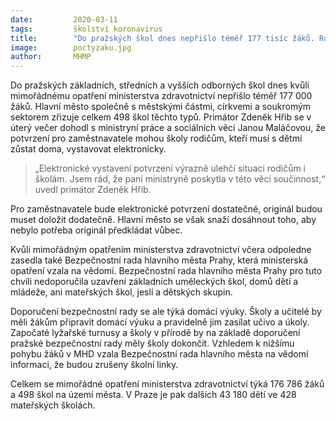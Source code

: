 ```yaml
---
date:         2020-03-11
tags:         školství koronavirus
title:        "Do pražských škol dnes nepřišlo téměř 177 tisíc žáků. Rodiče, kteří musí s dětmi zůstat doma, dostanou potvrzení elektronicky"
image: 	      poctyzaku.jpg
author:       MHMP
---
```


Do pražských základních, středních a vyšších odborných škol dnes kvůli mimořádnému opatření ministerstva zdravotnictví nepřišlo téměř 177 000 žáků. Hlavní město společně s městskými částmi, církvemi a soukromým sektorem zřizuje celkem 498 škol těchto typů. Primátor Zdeněk Hřib se v úterý večer dohodl s ministryní práce a sociálních věcí Janou Maláčovou, že potvrzení pro zaměstnavatele mohou školy rodičům, kteří musí s dětmi zůstat doma, vystavovat elektronicky.

> „Elektronické vystavení potvrzení výrazně ulehčí situaci rodičům i školám. Jsem rád, že paní ministryně poskytla v této věci součinnost,“ uvedl primátor Zdeněk Hřib.

Pro zaměstnavatele bude elektronické potvrzení dostatečné, originál budou muset doložit dodatečně. Hlavní město se však snaží dosáhnout toho, aby nebylo potřeba originál předkládat vůbec.

Kvůli mimořádným opatřením ministerstva zdravotnictví včera odpoledne zasedla také Bezpečnostní rada hlavního města Prahy, která ministerská opatření vzala na vědomí. Bezpečnostní rada hlavního města Prahy pro tuto chvíli nedoporučila uzavření základních uměleckých škol, domů dětí a mládeže, ani mateřských škol, jeslí a dětských skupin.

Doporučení bezpečnostní rady se ale týká domácí výuky. Školy a učitelé by měli žákům připravit domácí výuku a pravidelně jim zasílat učivo a úkoly. Započaté lyžařské turnusy a školy v přírodě by na základě doporučení pražské bezpečnostní rady měly školy dokončit. Vzhledem k nižšímu pohybu žáků v MHD vzala Bezpečnostní rada hlavního města na vědomí informaci, že budou zrušeny školní linky.

Celkem se mimořádné opatření ministerstva zdravotnictví týká 176 786 žáků a 498 škol na území města. V Praze je pak dalších 43 180 dětí ve 428 mateřských školách. 

